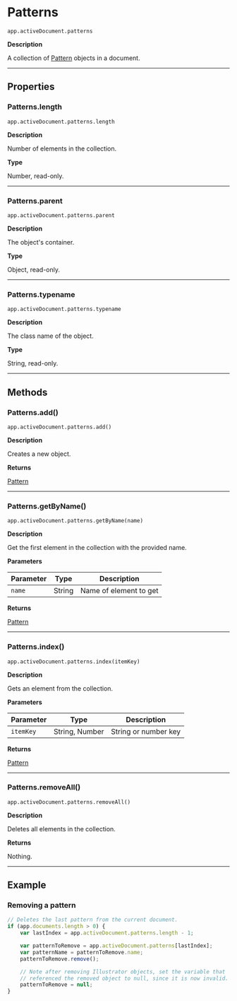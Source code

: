 # Patterns

`app.activeDocument.patterns`

**Description**

A collection of [Pattern](./Pattern.md) objects in a document.

---

## Properties

### Patterns.length

`app.activeDocument.patterns.length`

**Description**

Number of elements in the collection.

**Type**

Number, read-only.

---

### Patterns.parent

`app.activeDocument.patterns.parent`

**Description**

The object's container.

**Type**

Object, read-only.

---

### Patterns.typename

`app.activeDocument.patterns.typename`

**Description**

The class name of the object.

**Type**

String, read-only.

---

## Methods

### Patterns.add()

`app.activeDocument.patterns.add()`

**Description**

Creates a new object.

**Returns**

[Pattern](./Pattern.md)

---

### Patterns.getByName()

`app.activeDocument.patterns.getByName(name)`

**Description**

Get the first element in the collection with the provided name.

**Parameters**

| Parameter   | Type   | Description            |
|-------------|--------|------------------------|
| `name`      | String | Name of element to get |

**Returns**

[Pattern](./Pattern.md)

---

### Patterns.index()

`app.activeDocument.patterns.index(itemKey)`

**Description**

Gets an element from the collection.

**Parameters**

| Parameter   | Type           | Description          |
|-------------|----------------|----------------------|
| `itemKey`   | String, Number | String or number key |

**Returns**

[Pattern](./Pattern.md)

---

### Patterns.removeAll()

`app.activeDocument.patterns.removeAll()`

**Description**

Deletes all elements in the collection.

**Returns**

Nothing.

---

## Example

### Removing a pattern

```javascript
// Deletes the last pattern from the current document.
if (app.documents.length > 0) {
    var lastIndex = app.activeDocument.patterns.length - 1;

    var patternToRemove = app.activeDocument.patterns[lastIndex];
    var patternName = patternToRemove.name;
    patternToRemove.remove();

    // Note after removing Illustrator objects, set the variable that
    // referenced the removed object to null, since it is now invalid.
    patternToRemove = null;
}
```
